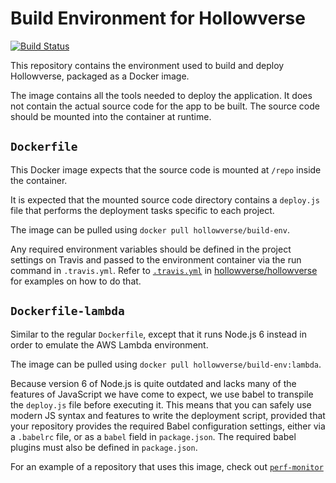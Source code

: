 # Build Environment for Hollowverse

[![Build Status](https://travis-ci.org/hollowverse/build-env.svg?branch=master)](https://travis-ci.org/hollowverse/build-env)

This repository contains the environment used to build and deploy Hollowverse, packaged as a Docker image.

The image contains all the tools needed to deploy the application. It does not contain the actual source code for the app to be built. The source code should be mounted into the container at runtime.

## `Dockerfile`

This Docker image expects that the source code is mounted at `/repo` inside the container.

It is expected that the mounted source code directory contains a `deploy.js` file that performs the deployment tasks specific to each project.

The image can be pulled using `docker pull hollowverse/build-env`.

Any required environment variables should be defined in the project settings on Travis and passed to the environment container via the run command in `.travis.yml`. Refer to [`.travis.yml`](https://github.com/hollowverse/hollowverse/blob/master/.travis.yml) in [hollowverse/hollowverse](https://github.com/hollowverse/hollowverse/) for examples on how to do that.

## `Dockerfile-lambda`

Similar to the regular `Dockerfile`, except that it runs Node.js 6 instead in order to emulate the AWS Lambda environment.

The image can be pulled using `docker pull hollowverse/build-env:lambda`.

Because version 6 of Node.js is quite outdated and lacks many of the features of JavaScript we have come to expect, we use babel to transpile the `deploy.js` file before executing it. This means that you can safely use modern JS syntax and features to write the deployment script, provided that your repository provides the required Babel configuration settings, either via a `.babelrc` file, or as a `babel` field in `package.json`. The required babel plugins must also be defined in `package.json`.

For an example of a repository that uses this image, check out [`perf-monitor`](https://github.com/hollowverse/perf-monitor)
